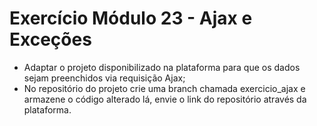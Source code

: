 # Exercício Módulo 23 - Ajax e Exceções

-   Adaptar o projeto disponibilizado na plataforma para que os dados sejam preenchidos via requisição Ajax;
-   No repositório do projeto crie uma branch chamada exercicio_ajax e armazene o código alterado lá, envie o link do repositório através da plataforma.
